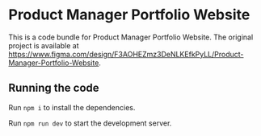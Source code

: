 
  # Product Manager Portfolio Website

  This is a code bundle for Product Manager Portfolio Website. The original project is available at https://www.figma.com/design/F3AOHEZmz3DeNLKEfkPyLL/Product-Manager-Portfolio-Website.

  ## Running the code

  Run `npm i` to install the dependencies.

  Run `npm run dev` to start the development server.
  